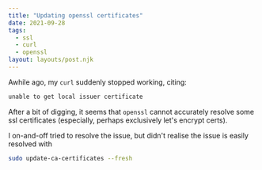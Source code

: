 ```yaml
---
title: "Updating openssl certificates"
date: 2021-09-28
tags:
  - ssl
  - curl
  - openssl
layout: layouts/post.njk
---
```


Awhile ago, my `curl` suddenly stopped working, citing:

```bash
unable to get local issuer certificate
```

After a bit of digging, it seems that `openssl` cannot accurately resolve some ssl certificates (especially, perhaps exclusively let's encrypt certs).

I on-and-off tried to resolve the issue, but didn't realise the issue is easily resolved with 

```bash
sudo update-ca-certificates --fresh
```